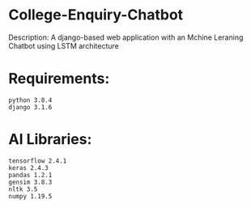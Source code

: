 # College-Enquiry-Chatbot

Description: A django-based web application with an Mchine Leraning Chatbot using LSTM architecture

# Requirements:
    python 3.8.4 
    django 3.1.6
    
 # AI Libraries:
    tensorflow 2.4.1
    keras 2.4.3
    pandas 1.2.1
    gensim 3.8.3
    nltk 3.5
    numpy 1.19.5
